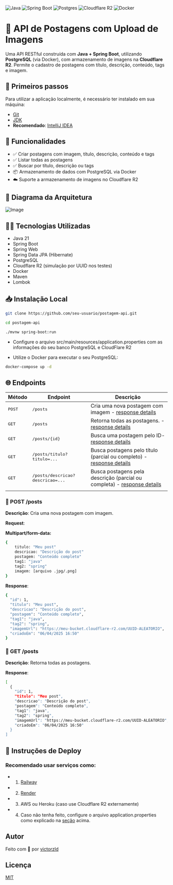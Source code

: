 ![Java](https://img.shields.io/badge/java-%23ED8B00.svg?style=for-the-badge&logo=openjdk&logoColor=white)
![Spring Boot](https://img.shields.io/badge/springboot-%236DB33F.svg?style=for-the-badge&logo=springboot&logoColor=white)
![Postgres](https://img.shields.io/badge/postgresql-%23316192.svg?style=for-the-badge&logo=postgresql&logoColor=white)
![Cloudflare R2](https://img.shields.io/badge/cloudflare-r2-orange?style=for-the-badge&logo=cloudflare&logoColor=white)
![Docker](https://img.shields.io/badge/docker-%230db7ed.svg?style=for-the-badge&logo=docker&logoColor=white)

# 📝 API de Postagens com Upload de Imagens

Uma API RESTful construída com **Java + Spring Boot**, utilizando **PostgreSQL** (via Docker), com armazenamento de imagens na **Cloudflare R2**. Permite o cadastro de postagens com título, descrição, conteúdo, tags e imagem.

## 🚀 Primeiros passos

Para utilizar a aplicação localmente, é necessário ter instalado em sua máquina:

- <a href="https://git-scm.com">Git</a>
- <a href="https://www.oracle.com/br/java/technologies/downloads/">JDK</a>
- **Recomendado**: <a href="https://www.jetbrains.com/pt-br/idea/">IntelliJ IDEA</a>

## 📌 Funcionalidades

- ✅ Criar postagens com imagem, título, descrição, conteúdo e tags
- ✅ Listar todas as postagens
- ✅ Buscar por título, descrição ou tags
- 📦 Armazenamento de dados com PostgreSQL via Docker
- ☁️ Suporte a armazenamento de imagens no Cloudflare R2

## 🧱 Diagrama da Arquitetura

![Image](https://github.com/victorzld/api-post/issues/1#issue-2977681798)


## 🧑‍💻 Tecnologias Utilizadas

- Java 21
- Spring Boot
- Spring Web
- Spring Data JPA (Hibernate)
- PostgreSQL
- Cloudflare R2 (simulação por UUID nos testes)
- Docker
- Maven
- Lombok

## 📥 Instalação Local

```bash
git clone https://github.com/seu-usuario/postagem-api.git

cd postagem-api

./mvnw spring-boot:run
```

- <p id="local-installation"> Configure o arquivo src/main/resources/application.properties com as informações do seu banco PostgreSQL e CloudFlare R2</p>

- <p id="local-installation-docker"> Utilize o Docker para executar o seu PostgreSQL:</p>

```bash
docker-compose up -d
```

## 🌐 Endpoints

| Método           | Endpoint                                   | Descrição                                                                                      |
| ---------------- | ------------------------------------------ | ---------------------------------------------------------------------------------------------- |
| <kbd>POST </kbd> | <kbd> /posts</kbd>                         | Cria uma nova postagem com imagem - [response details](#post-posts)                            |
| <kbd>GET </kbd>  | <kbd> /posts</kbd>                         | Retorna todas as postagens. - [response details](#get-posts)                                   |
| <kbd>GET </kbd>  | <kbd> /posts/{id}</kbd>                    | Busca uma postagem pelo ID- [response details](#get-postsID)                                   |
| <kbd>GET </kbd>  | <kbd> /posts/titulo?titulo=...</kbd>       | Busca postagens pelo título (parcial ou completo) - [response details](#get-postsTitulo)       |
| <kbd>GET </kbd>  | <kbd> /posts/descricao?descricao=...</kbd> | Busca postagens pela descrição (parcial ou completa) - [response details](#get-postsDescricao) |
|                  |

<h3 id="post-posts">🔹 POST  /posts</h3>

**Descrição**: Cria uma nova postagem com imagem.

**Request**:

**Multipart/form-data:**

```bash
{
    titulo: "Meu post"
    descricao: "Descrição do post"
    postagem: "Conteúdo completo"
    tag1: "java"
    tag2: "spring"
    imagem: [arquivo .jpg/.png]
}
```

**Response**:

```bash
{
  "id": 1,
  "titulo": "Meu post",
  "descricao": "Descrição do post",
  "postagem": "Conteúdo completo",
  "tag1": "java",
  "tag2": "spring",
  "imagemUrl": "https://meu-bucket.cloudflare-r2.com/UUID-ALEATORIO",
  "criadoEm": "06/04/2025 16:50"
}
```

<h3 id="get-posts">🔹 GET  /posts</h3>

**Descrição**: Retorna todas as postagens.

**Response**:

```bash
[
  {
    "id": 1,
    "titulo": "Meu post",
    "descricao": "Descrição do post",
    "postagem": "Conteúdo completo",
    "tag1": "java",
    "tag2": "spring",
    "imagemUrl": "https://meu-bucket.cloudflare-r2.com/UUID-ALEATORIO",
    "criadoEm": "06/04/2025 16:50"
  }
]
```

## 🛫 Instruções de Deploy

### Recomendado usar serviços como:

- 1. <a href="https://railway.app" > Railway</a>
- 2. <a href="https://render.com/" > Render</a>
- 3. AWS ou Heroku (caso use Cloudflare R2 externamente)
- 4. Caso não tenha feito, configure o arquivo application.properties como explicado na [seção](#local-installation) acima.

## Autor

Feito com 💚 por <a href="https://github.com/victorzld" >victorzld</a>

## Licença

<a href="/LICENSE" >MIT</a>

